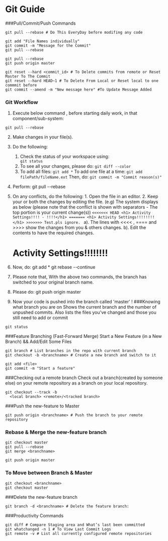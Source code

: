 Git Guide
=========

###Pull/Commit/Push Commands
```
git pull --rebase # Do This EveryDay before modifing any code 

git add "File Names individually"
git commit -m "Message for the Commit"
git pull --rebase

git pull --rebase
git push origin master

git reset --hard <commit_id> # To Delete commits from remote or Reset Master To The Commit
git reset --hard HEAD~1 # To Delete From Local or Reset local to one commmit before
git commit --amend -m "New message here" #To Update Message Added
```
### Git Workflow 
1. Execute below command , before starting daily work, in that component/sub-system:
```
git pull --rebase
``` 
2. Make changes in your file(s).
3. Do the following:
    1. Check the status of your workspace using:
                ```                                
                   git status
                ```
    2. To see all your changes, please do:
                ```
                   git diff --color
                ```
    3. To add all files:
                ```
                                git add *
                ```
                To add one file at a time:
                ```
                                git add  filePath/fileName.ext
                ```
                Then, do:
                ```
                                git commit -m "Commit reason(s)"
                ```
 
4. Perform:
                                                git pull --rebase
5. On any conflicts, do the following:
                                1. Open the file in an editor.
                                2. Keep your or both the changes by editing the file. (e.g)
                                                The system displays as below (please note that the conflict is shown with separators - The top portion is your current change(s))
                                                ```<<<<<<< HEAD
                                                                                <h1> Activity Settings!!!! - !!!!</h1>
                                                =======
                                                                                <h1> Activity Settings!!!!!!!! </h1>
                                                >>>>>>> Test.pls ignore.
                                               ```
                                                a). The lines with <<<<  , ==== and >>>> show the changes from you & others changes.
                                                b). Edit the contents to have the required changes.
                                                                                <h1> Activity Settings!!!!!!!! </h1>
6. Now, do:
                                git add *
                                git rebase --continue
                               
7. Please note that, With the above two commands, the branch has switched to your original branch name.
 
8. Please do:
                                git push origin master
9. Now your code is pushed into the branch called 'master'  !
###Knowing what branch you are on
Shows the current branch and the number of unpushed commits.
Also lists the files you've changed and those you still need to add or commit
```
git status
```

###Feature Branching (Fast-Forward Merge)
Start a New Feature (in a New Branch) && Add/Edit Some Files
```
git branch # List branches in the repo with current branch
git checkout -b <branchname> # Create a new branch and switch to it

git add <file>
git commit -m "Start a feature"
```

###Checking out a remote branch
Check out a branch(created by someone else) on your remote repository as a branch on your local repository.
```
git checkout --track -b
  <local branch> <remote>/<tracked branch>
```

###Push the new-feature to Master
```
git push origin <branchname> # Push the branch to your remote repository
```

### Rebase & Merge the new-feature branch
```
git checkout master
git pull --rebase
git merge <branchname>

git push origin master
```

### To Move between Branch & Master
```
git checkout <branchname>
git checkout master
```

###Delete the new-feature branch
```
git branch -d <branchname> # Delete the feature branch:

```

###Productivity Commands
```
git diff # Compare Staging area and What’s last been committed
git whatchanged -n 1 # To View Last Commit Logs
git remote -v # List all currently configured remote repositories
```
